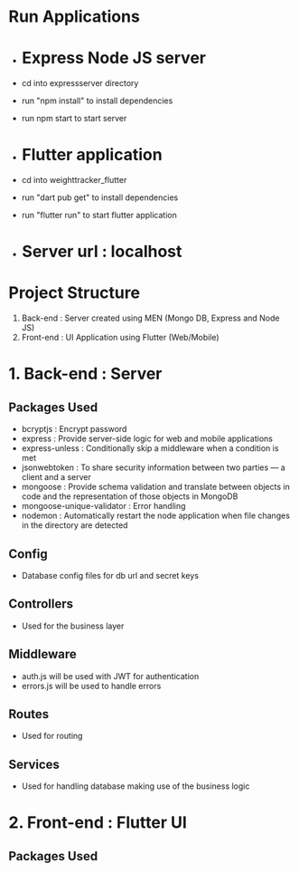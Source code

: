 # Run Applications

- # Express Node JS server
- cd into expressserver directory 
- run "npm install" to install dependencies
- run npm start to start server

- # Flutter application
- cd into weighttracker_flutter
- run "dart pub get" to install dependencies
- run "flutter run" to start flutter application

- # Server url : localhost

# Project Structure

1. Back-end  : Server created using MEN (Mongo DB, Express and Node JS)
2. Front-end : UI Application using Flutter (Web/Mobile)

# 1. Back-end  : Server

## Packages Used
- bcryptjs : Encrypt password
- express : Provide server-side logic for web and mobile applications
- express-unless : Conditionally skip a middleware when a condition is met
- jsonwebtoken : To share security information between two parties — a client and a server
- mongoose : Provide schema validation and translate between objects in code and the representation of those objects in MongoDB
- mongoose-unique-validator : Error handling
- nodemon : Automatically restart the node application when file changes in the directory are detected

## Config
- Database config files for db url and secret keys

## Controllers
- Used for the business layer 

## Middleware
- auth.js will be used with JWT for authentication
- errors.js will be used to handle errors

## Routes
- Used for routing

## Services
- Used for handling database making use of the business logic

# 2. Front-end : Flutter UI

## Packages Used